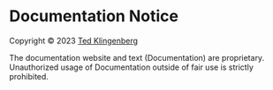 # Documentation Notice

Copyright © 2023 [Ted Klingenberg](https://doseofted.me/)

The documentation website and text (Documentation) are proprietary. Unauthorized usage of Documentation outside of fair
use is strictly prohibited.
